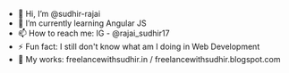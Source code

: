 - 👋 Hi, I’m @sudhir-rajai
- 🌱 I’m currently learning Angular JS
- 📫 How to reach me: IG - @rajai_sudhir17
- ⚡ Fun fact: I still don't know what am I doing in Web Development
- 🔗 My works: freelancewithsudhir.in / freelancewithsudhir.blogspot.com

<!---
sudhir-rajai/sudhir-rajai is a ✨ special ✨ repository because its `README.md` (this file) appears on your GitHub profile.
You can click the Preview link to take a look at your changes.
--->
